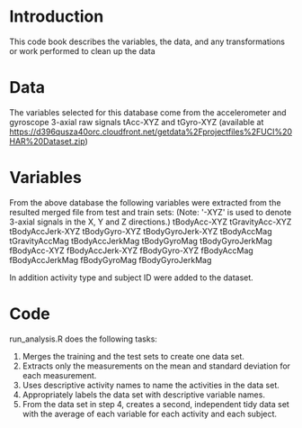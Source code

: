 # Introduction
This code book describes the variables, the data, and any transformations or work performed to clean up the data

# Data
The variables selected for this database come from the accelerometer and gyroscope 3-axial raw signals tAcc-XYZ and tGyro-XYZ (available at https://d396qusza40orc.cloudfront.net/getdata%2Fprojectfiles%2FUCI%20HAR%20Dataset.zip)

# Variables
From the above database the following variables were extracted from the resulted merged file from test and train sets:
(Note: '-XYZ' is used to denote 3-axial signals in the X, Y and Z directions.)
tBodyAcc-XYZ
tGravityAcc-XYZ
tBodyAccJerk-XYZ
tBodyGyro-XYZ
tBodyGyroJerk-XYZ
tBodyAccMag
tGravityAccMag
tBodyAccJerkMag
tBodyGyroMag
tBodyGyroJerkMag
fBodyAcc-XYZ
fBodyAccJerk-XYZ
fBodyGyro-XYZ
fBodyAccMag
fBodyAccJerkMag
fBodyGyroMag
fBodyGyroJerkMag

In addition activity type and subject ID were added to the dataset.

# Code
run_analysis.R does the following tasks:
1. Merges the training and the test sets to create one data set.
2. Extracts only the measurements on the mean and standard deviation for each measurement. 
3. Uses descriptive activity names to name the activities in the data set.
4. Appropriately labels the data set with descriptive variable names. 
5. From the data set in step 4, creates a second, independent tidy data set with the average of each variable for each activity and each subject.
